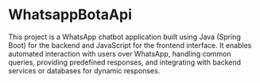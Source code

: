 # WhatsappBotaApi
This project is a WhatsApp chatbot application built using Java (Spring Boot) for the backend and JavaScript for the frontend interface. It enables automated interaction with users over WhatsApp, handling common queries, providing predefined responses, and integrating with backend services or databases for dynamic responses.
